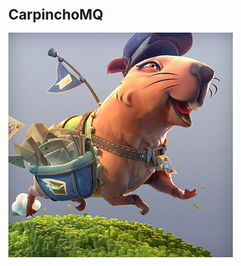 # CarpinchoMQ

[![carpincho](/logo.jpg)](https://cdn-animation.artstation.com/p/video_sources/000/080/066/capyyyy.mp4)
